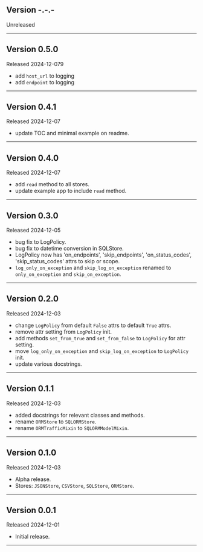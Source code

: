 ## Version -.-.-

Unreleased

---

## Version 0.5.0

Released 2024-12-079

- add `host_url` to logging
- add `endpoint` to logging

---

## Version 0.4.1

Released 2024-12-07

- update TOC and minimal example on readme.

---

## Version 0.4.0

Released 2024-12-07

- add `read` method to all stores.
- update example app to include `read` method.

---

## Version 0.3.0

Released 2024-12-05

- bug fix to LogPolicy.
- bug fix to datetime conversion in SQLStore.
- LogPolicy now has 'on_endpoints', 'skip_endpoints', 'on_status_codes',
  'skip_status_codes' attrs to skip or scope.
- `log_only_on_exception` and `skip_log_on_exception` renamed to
  `only_on_exception` and `skip_on_exception`.

---

## Version 0.2.0

Released 2024-12-03

- change `LogPolicy` from default `False` attrs to default `True` attrs.
- remove attr setting from `LogPolicy` init.
- add methods `set_from_true` and `set_from_false` to `LogPolicy` for attr setting.
- move `log_only_on_exception` and `skip_log_on_exception` to `LogPolicy` init.
- update various docstrings.

---

## Version 0.1.1

Released 2024-12-03

- added docstrings for relevant classes and methods.
- rename `ORMStore` to `SQLORMStore`.
- rename `ORMTrafficMixin` to `SQLORMModelMixin`.

---

## Version 0.1.0

Released 2024-12-03

- Alpha release.
- Stores: `JSONStore`, `CSVStore`, `SQLStore`, `ORMStore`.

---

## Version 0.0.1

Released 2024-12-01

- Initial release.

---
